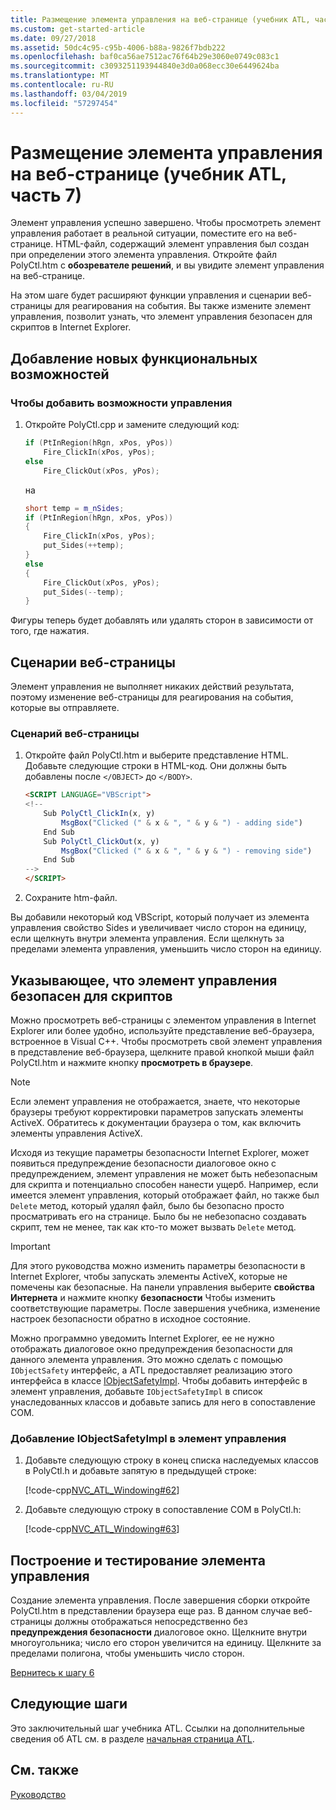 ```yaml
---
title: Размещение элемента управления на веб-странице (учебник ATL, часть 7)
ms.custom: get-started-article
ms.date: 09/27/2018
ms.assetid: 50dc4c95-c95b-4006-b88a-9826f7bdb222
ms.openlocfilehash: baf0ca56ae7512ac76f64b29e3060e0749c083c1
ms.sourcegitcommit: c3093251193944840e3d0a068ecc30e6449624ba
ms.translationtype: MT
ms.contentlocale: ru-RU
ms.lasthandoff: 03/04/2019
ms.locfileid: "57297454"
---
```

# <a name="putting-the-control-on-a-web-page-atl-tutorial-part-7"></a>Размещение элемента управления на веб-странице (учебник ATL, часть 7)

Элемент управления успешно завершено. Чтобы просмотреть элемент управления работает в реальной ситуации, поместите его на веб-странице. HTML-файл, содержащий элемент управления был создан при определении этого элемента управления. Откройте файл PolyCtl.htm с **обозревателе решений**, и вы увидите элемент управления на веб-странице.

На этом шаге будет расширяют функции управления и сценарии веб-страницы для реагирования на события. Вы также измените элемент управления, позволит узнать, что элемент управления безопасен для скриптов в Internet Explorer.

## <a name="adding-new-functionality"></a>Добавление новых функциональных возможностей

### <a name="to-add-control-features"></a>Чтобы добавить возможности управления

1. Откройте PolyCtl.cpp и замените следующий код:

    ```cpp
    if (PtInRegion(hRgn, xPos, yPos))
        Fire_ClickIn(xPos, yPos);
    else
        Fire_ClickOut(xPos, yPos);
    ```

    на

    ```cpp
    short temp = m_nSides;
    if (PtInRegion(hRgn, xPos, yPos))
    {
        Fire_ClickIn(xPos, yPos);
        put_Sides(++temp);
    }
    else
    {
        Fire_ClickOut(xPos, yPos);
        put_Sides(--temp);
    }
    ```

Фигуры теперь будет добавлять или удалять сторон в зависимости от того, где нажатия.

## <a name="scripting-the-web-page"></a>Сценарии веб-страницы

Элемент управления не выполняет никаких действий результата, поэтому изменение веб-страницы для реагирования на события, которые вы отправляете.

### <a name="to-script-the-web-page"></a>Сценарий веб-страницы

1. Откройте файл PolyCtl.htm и выберите представление HTML. Добавьте следующие строки в HTML-код. Они должны быть добавлены после `</OBJECT>` до `</BODY>`.

    ```html
    <SCRIPT LANGUAGE="VBScript">
    <!--
        Sub PolyCtl_ClickIn(x, y)
            MsgBox("Clicked (" & x & ", " & y & ") - adding side")
        End Sub
        Sub PolyCtl_ClickOut(x, y)
            MsgBox("Clicked (" & x & ", " & y & ") - removing side")
        End Sub
    -->
    </SCRIPT>
    ```

1. Сохраните htm-файл.

Вы добавили некоторый код VBScript, который получает из элемента управления свойство Sides и увеличивает число сторон на единицу, если щелкнуть внутри элемента управления. Если щелкнуть за пределами элемента управления, уменьшить число сторон на единицу.

## <a name="indicating-that-the-control-is-safe-for-scripting"></a>Указывающее, что элемент управления безопасен для скриптов

Можно просмотреть веб-страницы с элементом управления в Internet Explorer или более удобно, используйте представление веб-браузера, встроенное в Visual C++. Чтобы просмотреть свой элемент управления в представление веб-браузера, щелкните правой кнопкой мыши файл PolyCtl.htm и нажмите кнопку **просмотреть в браузере**.

> [!NOTE]
> Если элемент управления не отображается, знаете, что некоторые браузеры требуют корректировки параметров запускать элементы ActiveX. Обратитесь к документации браузера о том, как включить элементы управления ActiveX.

Исходя из текущие параметры безопасности Internet Explorer, может появиться предупреждение безопасности диалоговое окно с предупреждением, элемент управления не может быть небезопасным для скрипта и потенциально способен нанести ущерб. Например, если имеется элемент управления, который отображает файл, но также был `Delete` метод, который удалял файл, было бы безопасно просто просматривать его на странице. Было бы не небезопасно создавать скрипт, тем не менее, так как кто-то может вызвать `Delete` метод.

> [!IMPORTANT]
> Для этого руководства можно изменить параметры безопасности в Internet Explorer, чтобы запускать элементы ActiveX, которые не помечены как безопасные. На панели управления выберите **свойства Интернета** и нажмите кнопку **безопасности** Чтобы изменить соответствующие параметры. После завершения учебника, изменение настроек безопасности обратно в исходное состояние.

Можно программно уведомить Internet Explorer, ее не нужно отображать диалоговое окно предупреждения безопасности для данного элемента управления. Это можно сделать с помощью `IObjectSafety` интерфейс, а ATL предоставляет реализацию этого интерфейса в классе [IObjectSafetyImpl](../atl/reference/iobjectsafetyimpl-class.md). Чтобы добавить интерфейс в элемент управления, добавьте `IObjectSafetyImpl` в список унаследованных классов и добавьте запись для него в сопоставление COM.

### <a name="to-add-iobjectsafetyimpl-to-the-control"></a>Добавление IObjectSafetyImpl в элемент управления

1. Добавьте следующую строку в конец списка наследуемых классов в PolyCtl.h и добавьте запятую в предыдущей строке:

    [!code-cpp[NVC_ATL_Windowing#62](../atl/codesnippet/cpp/putting-the-control-on-a-web-page-atl-tutorial-part-7_1.h)]

1. Добавьте следующую строку в сопоставление COM в PolyCtl.h:

    [!code-cpp[NVC_ATL_Windowing#63](../atl/codesnippet/cpp/putting-the-control-on-a-web-page-atl-tutorial-part-7_2.h)]

## <a name="building-and-testing-the-control"></a>Построение и тестирование элемента управления

Создание элемента управления. После завершения сборки откройте PolyCtl.htm в представлении браузера еще раз. В данном случае веб-страницы должны отображаться непосредственно без **предупреждения безопасности** диалоговое окно. Щелкните внутри многоугольника; число его сторон увеличится на единицу. Щелкните за пределами полигона, чтобы уменьшить число сторон.

[Вернитесь к шагу 6](../atl/adding-a-property-page-atl-tutorial-part-6.md)

## <a name="next-steps"></a>Следующие шаги

Это заключительный шаг учебника ATL. Ссылки на дополнительные сведения об ATL см. в разделе [начальная страница ATL](../atl/active-template-library-atl-concepts.md).

## <a name="see-also"></a>См. также

[Руководство](../atl/active-template-library-atl-tutorial.md)
